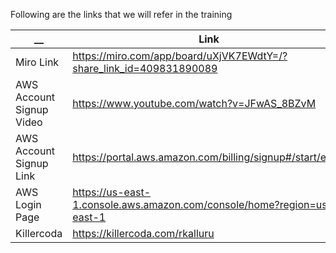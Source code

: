 Following are the links that we will refer in the training 

| __  | Link | Comments |
| ------------- | ------------- | ------------- |
| Miro Link | https://miro.com/app/board/uXjVK7EWdtY=/?share_link_id=409831890089 | |
| AWS Account Signup Video | https://www.youtube.com/watch?v=JFwAS_8BZvM |  |
| AWS Account Signup Link  | https://portal.aws.amazon.com/billing/signup#/start/email |  |
| AWS Login Page  | https://us-east-1.console.aws.amazon.com/console/home?region=us-east-1 |  |
| Killercoda  | https://killercoda.com/rkalluru |  |
